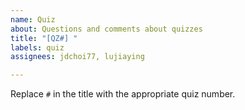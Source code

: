 ```yaml
---
name: Quiz
about: Questions and comments about quizzes
title: "[QZ#] "
labels: quiz
assignees: jdchoi77, lujiaying

---
```


Replace `#` in the title with the appropriate quiz number.
